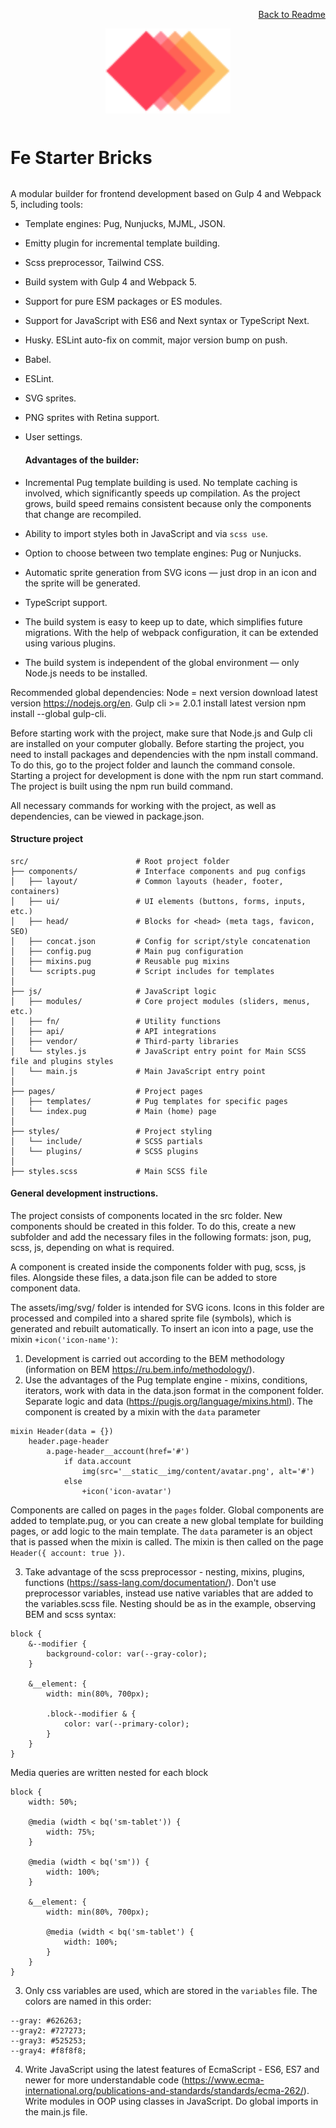 <p align="right">
    <a href="../README.md">Back to Readme</a>
</p>

<p style="text-align: center">
    <img width="200" height="auto" src="../src/assets/img/Logo.svg" title="Starter Boilerplate" alt="Starter Boilerplate" align="center"> <h1 style="font-weight: bold; display: inline-block; vertical-align: middle;">Fe Starter Bricks</h1>
</p>

A modular builder for frontend development based on Gulp 4 and Webpack 5, including tools:
- Template engines: Pug, Nunjucks, MJML, JSON.
- Emitty plugin for incremental template building.
- Scss preprocessor, Tailwind CSS.
- Build system with Gulp 4 and Webpack 5.
- Support for pure ESM packages or ES modules.
- Support for JavaScript with ES6 and Next syntax or TypeScript Next.
- Husky. ESLint auto-fix on commit, major version bump on push.
- Babel.
- ESLint.
- SVG sprites.
- PNG sprites with Retina support.
- User settings.

  #### Advantages of the builder:
- Incremental Pug template building is used. No template caching is involved, which significantly speeds up compilation. As the project grows, build speed remains consistent because only the components that change are recompiled.
- Ability to import styles both in JavaScript and via `scss use`.
- Option to choose between two template engines: Pug or Nunjucks.
- Automatic sprite generation from SVG icons — just drop in an icon and the sprite will be generated.
- TypeScript support.
- The build system is easy to keep up to date, which simplifies future migrations. With the help of webpack configuration, it can be extended using various plugins.
- The build system is independent of the global environment — only Node.js needs to be installed.

Recommended global dependencies:
Node = next version download latest version https://nodejs.org/en.
Gulp cli >= 2.0.1 install latest version npm install --global gulp-cli.

Before starting work with the project, make sure that Node.js and Gulp cli are installed on your computer globally.
Before starting the project, you need to install packages and dependencies with the npm install command. To do this, go to the project folder and launch the command console.
Starting a project for development is done with the npm run start command.
The project is built using the npm run build command.

All necessary commands for working with the project, as well as dependencies, can be viewed in package.json.
#### Structure project
```commandline
src/                        # Root project folder
├── components/             # Interface components and pug configs
│   ├── layout/             # Common layouts (header, footer, containers)
│   ├── ui/                 # UI elements (buttons, forms, inputs, etc.)
│   ├── head/               # Blocks for <head> (meta tags, favicon, SEO)
│   ├── concat.json         # Config for script/style concatenation
│   ├── config.pug          # Main pug configuration
│   ├── mixins.pug          # Reusable pug mixins
│   └── scripts.pug         # Script includes for templates
│
├── js/                     # JavaScript logic
│   ├── modules/            # Core project modules (sliders, menus, etc.)
│   ├── fn/                 # Utility functions
│   ├── api/                # API integrations
│   ├── vendor/             # Third-party libraries
│   └── styles.js           # JavaScript entry point for Main SCSS file and plugins styles
│   └── main.js             # Main JavaScript entry point
│
├── pages/                  # Project pages
│   ├── templates/          # Pug templates for specific pages
│   └── index.pug           # Main (home) page
│
├── styles/                 # Project styling
│   └── include/            # SCSS partials
│   └── plugins/            # SCSS plugins           
│
├── styles.scss             # Main SCSS file
```

#### General development instructions.
The project consists of components located in the src folder.
New components should be created in this folder. To do this, create a new subfolder and add the necessary files in the following formats: json, pug, scss, js, depending on what is required.

A component is created inside the components folder with pug, scss, js files. Alongside these files, a data.json file can be added to store component data.

The assets/img/svg/ folder is intended for SVG icons. Icons in this folder are processed and compiled into a shared sprite file (symbols), which is generated and rebuilt automatically.
To insert an icon into a page, use the mixin `+icon('icon-name')`:

1. Development is carried out according to the BEM methodology (information on BEM https://ru.bem.info/methodology/).
2. Use the advantages of the Pug template engine - mixins, conditions, iterators, work with data in the data.json format in the component folder. Separate logic and data (https://pugjs.org/language/mixins.html).
   The component is created by a mixin with the `data` parameter
```commandline
mixin Header(data = {})
    header.page-header
        a.page-header__account(href='#')
            if data.account
                img(src='__static__img/content/avatar.png', alt='#')
            else
                +icon('icon-avatar')
```
Components are called on pages in the `pages` folder. Global components are added to template.pug, or you can create a new global template for building pages, or add logic to the main template. The `data` parameter is an object that is passed when the mixin is called. The mixin is then called on the page `Header({ account: true })`.

3. Take advantage of the scss preprocessor - nesting, mixins, plugins, functions (https://sass-lang.com/documentation/).
   Don't use preprocessor variables, instead use native variables that are added to the variables.scss file.
   Nesting should be as in the example, observing BEM and scss syntax:
```commandline
block {
    &--modifier {
        background-color: var(--gray-color);
    }

    &__element: {
        width: min(80%, 700px);

        .block--modifier & {
            color: var(--primary-color);
        }
    }
}
```
Media queries are written nested for each block
```commandline
block {
    width: 50%;

    @media (width < bq('sm-tablet')) {
        width: 75%;
    }

    @media (width < bq('sm')) {
        width: 100%;
    }

    &__element: {
        width: min(80%, 700px);

        @media (width < bq('sm-tablet') {
            width: 100%;
        }
    }
}
```
3) Only css variables are used, which are stored in the `variables` file. The colors are named in this order:
```commandline
--gray: #626263;
--gray2: #727273;
--gray3: #525253;
--gray4: #f8f8f8;
```
4. Write JavaScript using the latest features of EcmaScript - ES6, ES7 and newer for more understandable code (https://www.ecma-international.org/publications-and-standards/standards/ecma-262/). Write modules in OOP using classes in JavaScript.
   Do global imports in the main.js file.
